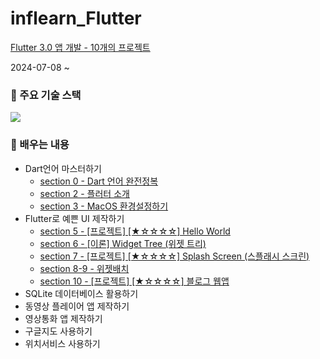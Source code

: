 # inflearn_Flutter

[Flutter 3.0 앱 개발 - 10개의 프로젝트](https://www.inflearn.com/course/%ED%94%8C%EB%9F%AC%ED%84%B0-%ED%94%84%EB%A1%9C%EC%A0%9D%ED%8A%B8#)

2024-07-08 ~ 

### 📌 주요 기술 스택
<div style="display:flex;">
    <img src="https://img.shields.io/badge/Dart-0175C2?style=flat-square&logo=Dart&logoColor=white"/>
</div>

### 📌 배우는 내용
- Dart언어 마스터하기
    - [section 0 - Dart 언어 완전정복](https://github.com/1GYOU1/inflearn_Flutter/tree/main/section_0)
    - [section 2 - 플러터 소개](https://github.com/1GYOU1/inflearn_Flutter/tree/main/section_2)
    - [section 3 - MacOS 환경설정하기](https://github.com/1GYOU1/inflearn_Flutter/blob/main/section_3/MacOS%20%ED%99%98%EA%B2%BD%EC%84%A4%EC%A0%95%ED%95%98%EA%B8%B0.md)
- Flutter로 예쁜 UI 제작하기
    - [section 5 - [프로젝트] [★☆☆☆☆] Hello World](https://github.com/1GYOU1/inflearn_Flutter/blob/main/section_5/%5B%ED%94%84%EB%A1%9C%EC%A0%9D%ED%8A%B8%5D%20%5B%E2%98%85%E2%98%86%E2%98%86%E2%98%86%E2%98%86%5D%20Hello%20World.md)
    - [section 6 - [이론] Widget Tree (위젯 트리)](https://github.com/1GYOU1/inflearn_Flutter/blob/main/section_6/%5B%EC%9D%B4%EB%A1%A0%5D%20Widget%20Tree%20(%EC%9C%84%EC%A0%AF%20%ED%8A%B8%EB%A6%AC).md)
    - [section 7 - [프로젝트] [★☆☆☆☆] Splash Screen (스플래시 스크린)](https://github.com/1GYOU1/inflearn_Flutter/blob/main/section_7/%5B%ED%94%84%EB%A1%9C%EC%A0%9D%ED%8A%B8%5D%20%5B%E2%98%85%E2%98%86%E2%98%86%E2%98%86%E2%98%86%5D%20Splash%20Screen%20(%EC%8A%A4%ED%94%8C%EB%9E%98%EC%8B%9C%20%EC%8A%A4%ED%81%AC%EB%A6%B0).md)
    - [section 8-9 - 위젯배치](https://github.com/1GYOU1/inflearn_Flutter/blob/main/section_8-9/readme.md)
    - [section 10 - [프로젝트] [★☆☆☆☆] 블로그 웹앱](https://github.com/1GYOU1/inflearn_Flutter/blob/main/section_10/%5B%ED%94%84%EB%A1%9C%EC%A0%9D%ED%8A%B8%5D%20%5B%E2%98%85%E2%98%86%E2%98%86%E2%98%86%E2%98%86%5D%20%EB%B8%94%EB%A1%9C%EA%B7%B8%20%EC%9B%B9%EC%95%B1.md)
    <!-- - [section 11-12 - [★☆☆☆☆] Hello World](https://github.com/1GYOU1/inflearn_Flutter/blob/main/section_5/%5B%E2%98%85%E2%98%86%E2%98%86%E2%98%86%E2%98%86%5D%20Hello%20World.md) -->
- SQLite 데이터베이스 활용하기
- 동영상 플레이어 앱 제작하기
- 영상통화 앱 제작하기
- 구글지도 사용하기
- 위치서비스 사용하기